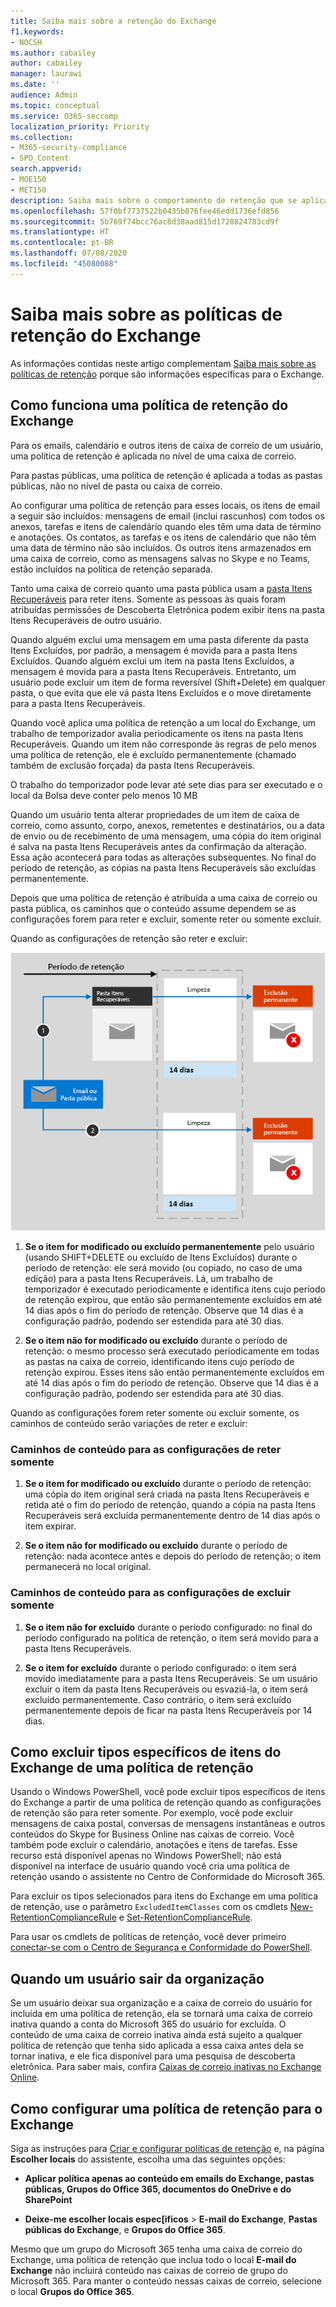 ```yaml
---
title: Saiba mais sobre a retenção do Exchange
f1.keywords:
- NOCSH
ms.author: cabailey
author: cabailey
manager: laurawi
ms.date: ''
audience: Admin
ms.topic: conceptual
ms.service: O365-seccomp
localization_priority: Priority
ms.collection:
- M365-security-compliance
- SPO_Content
search.appverid:
- MOE150
- MET150
description: Saiba mais sobre o comportamento de retenção que se aplica especificamente aos emails do Exchange e às pastas públicas do Exchange.
ms.openlocfilehash: 57f0bf7737522b0435b076fee46edd1736efd856
ms.sourcegitcommit: 5b769f74bcc76ac8d38aad815d1728824783cd9f
ms.translationtype: HT
ms.contentlocale: pt-BR
ms.lasthandoff: 07/08/2020
ms.locfileid: "45080088"
---
```

# <a name="learn-about-retention-policies-for-exchange"></a>Saiba mais sobre as políticas de retenção do Exchange

As informações contidas neste artigo complementam [Saiba mais sobre as políticas de retenção](retention-policies.md) porque são informações específicas para o Exchange.

## <a name="how-a-retention-policy-works-with-exchange"></a>Como funciona uma política de retenção do Exchange

Para os emails, calendário e outros itens de caixa de correio de um usuário, uma política de retenção é aplicada no nível de uma caixa de correio.

Para pastas públicas, uma política de retenção é aplicada a todas as pastas públicas, não no nível de pasta ou caixa de correio.

Ao configurar uma política de retenção para esses locais, os itens de email a seguir são incluídos: mensagens de email (inclui rascunhos) com todos os anexos, tarefas e itens de calendário quando eles têm uma data de término e anotações. Os contatos, as tarefas e os itens de calendário que não têm uma data de término não são incluídos. Os outros itens armazenados em uma caixa de correio, como as mensagens salvas no Skype e no Teams, estão incluídos na política de retenção separada.

Tanto uma caixa de correio quanto uma pasta pública usam a [pasta Itens Recuperáveis](https://docs.microsoft.com/exchange/security-and-compliance/recoverable-items-folder/recoverable-items-folder) para reter itens. Somente as pessoas às quais foram atribuídas permissões de Descoberta Eletrônica podem exibir itens na pasta Itens Recuperáveis de outro usuário.
  
Quando alguém exclui uma mensagem em uma pasta diferente da pasta Itens Excluídos, por padrão, a mensagem é movida para a pasta Itens Excluídos. Quando alguém exclui um item na pasta Itens Excluídos, a mensagem é movida para a pasta Itens Recuperáveis. Entretanto, um usuário pode excluir um item de forma reversível (Shift+Delete) em qualquer pasta, o que evita que ele vá pasta Itens Excluídos e o move diretamente para a pasta Itens Recuperáveis.
  
Quando você aplica uma política de retenção a um local do Exchange, um trabalho de temporizador avalia periodicamente os itens na pasta Itens Recuperáveis. Quando um item não corresponde às regras de pelo menos uma política de retenção, ele é excluído permanentemente (chamado também de exclusão forçada) da pasta Itens Recuperáveis.

O trabalho do temporizador pode levar até sete dias para ser executado e o local da Bolsa deve conter pelo menos 10 MB
  
Quando um usuário tenta alterar propriedades de um item de caixa de correio, como assunto, corpo, anexos, remetentes e destinatários, ou a data de envio ou de recebimento de uma mensagem, uma cópia do item original é salva na pasta Itens Recuperáveis antes da confirmação da alteração. Essa ação acontecerá para todas as alterações subsequentes. No final do período de retenção, as cópias na pasta Itens Recuperáveis são excluídas permanentemente.

Depois que uma política de retenção é atribuída a uma caixa de correio ou pasta pública, os caminhos que o conteúdo assume dependem se as configurações forem para reter e excluir, somente reter ou somente excluir.

Quando as configurações de retenção são reter e excluir:

![Diagrama de fluxo de retenção em emails e pastas públicas](../media/88f174cc-bbf4-4305-93d7-0515f496c8f9.png)

1. **Se o item for modificado ou excluído permanentemente** pelo usuário (usando SHIFT+DELETE ou excluído de Itens Excluídos) durante o período de retenção: ele será movido (ou copiado, no caso de uma edição) para a pasta Itens Recuperáveis. Lá, um trabalho de temporizador é executado periodicamente e identifica itens cujo período de retenção expirou, que então são permanentemente excluídos em até 14 dias após o fim do período de retenção. Observe que 14 dias é a configuração padrão, podendo ser estendida para até 30 dias.

2. **Se o item não for modificado ou excluído** durante o período de retenção: o mesmo processo será executado periodicamente em todas as pastas na caixa de correio, identificando itens cujo período de retenção expirou. Esses itens são então permanentemente excluídos em até 14 dias após o fim do período de retenção. Observe que 14 dias é a configuração padrão, podendo ser estendida para até 30 dias. 

Quando as configurações forem reter somente ou excluir somente, os caminhos de conteúdo serão variações de reter e excluir:

### <a name="content-paths-for-retain-only-retention-settings"></a>Caminhos de conteúdo para as configurações de reter somente

1. **Se o item for modificado ou excluído** durante o período de retenção: uma cópia do item original será criada na pasta Itens Recuperáveis e retida até o fim do período de retenção, quando a cópia na pasta Itens Recuperáveis será excluída permanentemente dentro de 14 dias após o item expirar. 

2. **Se o item não for modificado ou excluído** durante o período de retenção: nada acontece antes e depois do período de retenção; o item permanecerá no local original.

### <a name="content-paths-for-delete-only-retention-settings"></a>Caminhos de conteúdo para as configurações de excluir somente

1. **Se o item não for excluído** durante o período configurado: no final do período configurado na política de retenção, o item será movido para a pasta Itens Recuperáveis. 

2. **Se o item for excluído** durante o período configurado: o item será movido imediatamente para a pasta Itens Recuperáveis. Se um usuário excluir o item da pasta Itens Recuperáveis ou esvaziá-la, o item será excluído permanentemente. Caso contrário, o item será excluído permanentemente depois de ficar na pasta Itens Recuperáveis por 14 dias. 

## <a name="excluding-specific-types-of-exchange-items-from-a-retention-policy"></a>Como excluir tipos específicos de itens do Exchange de uma política de retenção

Usando o Windows PowerShell, você pode excluir tipos específicos de itens do Exchange a partir de uma política de retenção quando as configurações de retenção são para reter somente. Por exemplo, você pode excluir mensagens de caixa postal, conversas de mensagens instantâneas e outros conteúdos do Skype for Business Online nas caixas de correio. Você também pode excluir o calendário, anotações e itens de tarefas. Esse recurso está disponível apenas no Windows PowerShell; não está disponível na interface de usuário quando você cria uma política de retenção usando o assistente no Centro de Conformidade do Microsoft 365.
  
Para excluir os tipos selecionados para itens do Exchange em uma política de retenção, use o parâmetro `ExcludedItemClasses` com os cmdlets [New-RetentionComplianceRule](https://docs.microsoft.com/powershell/module/exchange/new-retentioncompliancerule) e  [Set-RetentionComplianceRule](https://docs.microsoft.com/powershell/module/exchange/set-retentioncompliancerule).

Para usar os cmdlets de políticas de retenção, você dever primeiro [conectar-se com o Centro de Segurança e Conformidade do PowerShell](https://docs.microsoft.com/powershell/exchange/connect-to-scc-powershell?view=exchange-ps).

## <a name="when-a-user-leaves-the-organization"></a>Quando um usuário sair da organização 

Se um usuário deixar sua organização e a caixa de correio do usuário for incluída em uma política de retenção, ela se tornará uma caixa de correio inativa quando a conta do Microsoft 365 do usuário for excluída. O conteúdo de uma caixa de correio inativa ainda está sujeito a qualquer política de retenção que tenha sido aplicada a essa caixa antes dela se tornar inativa, e ele fica disponível para uma pesquisa de descoberta eletrônica. Para saber mais, confira [Caixas de correio inativas no Exchange Online](inactive-mailboxes-in-office-365.md). 

## <a name="how-to-configure-a-retention-policy-for-exchange"></a>Como configurar uma política de retenção para o Exchange

Siga as instruções para [Criar e configurar políticas de retenção](create-retention-policies.md) e, na página **Escolher locais** do assistente, escolha uma das seguintes opções:

- **Aplicar política apenas ao conteúdo em emails do Exchange, pastas públicas, Grupos do Office 365, documentos do OneDrive e do SharePoint**

- **Deixe-me escolher locais espec[ificos** > **E-mail do Exchange**, **Pastas públicas do Exchange**, e **Grupos do Office 365**.

Mesmo que um grupo do Microsoft 365 tenha uma caixa de correio do Exchange, uma política de retenção que inclua todo o local **E-mail do Exchange** não incluirá conteúdo nas caixas de correio de grupo do Microsoft 365. Para manter o conteúdo nessas caixas de correio, selecione o local **Grupos do Office 365**.
